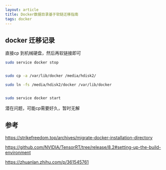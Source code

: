 ```yaml
---
layout: article
title: Docker数据目录基于软链迁移指南
tags: docker
---
```



## docker 迁移记录



直接cp 到机械硬盘，然后再软链接即可
```bash
sudo service docker stop


sudo cp -a /var/lib/docker /media/hdisk2/

sudo ln -fs /media/hdisk2/docker /var/lib/docker


sudo service docker start

```

潜在问题，可能cp需要好久，暂时无解
## 参考

https://strikefreedom.top/archives/migrate-docker-installation-directory


https://github.com/NVIDIA/TensorRT/tree/release/8.2#setting-up-the-build-environment


https://zhuanlan.zhihu.com/p/361545761
